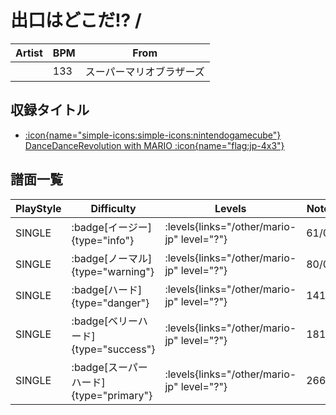# 出口はどこだ!? / 

|Artist|BPM|From|
|------|---|----|
||133|スーパーマリオブラザーズ|

## 収録タイトル

- [:icon{name="simple-icons:simple-icons:nintendogamecube"} DanceDanceRevolution with MARIO :icon{name="flag:jp-4x3"}](/other/mario-jp)

## 譜面一覧

|PlayStyle|Difficulty|Levels|Notes|Movie|
|---------|----------|------|-----|-----|
|SINGLE| :badge[イージー]{type="info"}| :levels{links="/other/mario-jp" level="?"}|61/0||
|SINGLE| :badge[ノーマル]{type="warning"}| :levels{links="/other/mario-jp" level="?"}|80/0||
|SINGLE| :badge[ハード]{type="danger"}| :levels{links="/other/mario-jp" level="?"}|141/0||
|SINGLE| :badge[ベリーハード]{type="success"}| :levels{links="/other/mario-jp" level="?"}|181/0||
|SINGLE| :badge[スーパーハード]{type="primary"}| :levels{links="/other/mario-jp" level="?"}|266/0||
